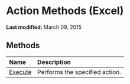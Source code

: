 
# Action Methods (Excel)

 **Last modified:** March 09, 2015


## Methods



|**Name**|**Description**|
|:-----|:-----|
| [Execute](84b8e3cb-9faf-311d-d183-45a56e555f88.md)|Performs the specified action.|
